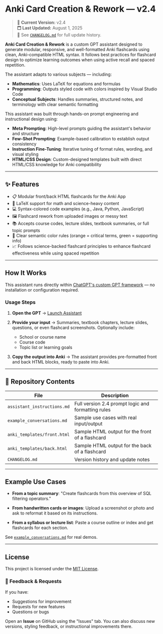 # Anki Card Creation & Rework — v2.4

> 📝 **Current Version:** v2.4 \
> 🗖️ **Last Updated:** August 1, 2025 \
> 📄 See [`CHANGELOG.md`](./CHANGELOG.md) for full update history.

**Anki Card Creation & Rework** is a custom GPT assistant designed to generate modular, responsive, and well-formatted Anki flashcards using clean, Anki-compatible HTML syntax. It follows best practices for flashcard design to optimize learning outcomes when using active recall and spaced repetition.

The assistant adapts to various subjects — including:

- **Mathematics**: Uses LaTeX for equations and formulas
- **Programming**: Outputs styled code with colors inspired by Visual Studio Code
- **Conceptual Subjects**: Handles summaries, structured notes, and terminology with clear semantic formatting

This assistant was built through hands-on prompt engineering and instructional design using:

- **Meta Prompting**: High-level prompts guiding the assistant's behavior and structure
- **Few-Shot Prompting**: Example-based calibration to establish output consistency
- **Instruction Fine-Tuning**: Iterative tuning of format rules, wording, and visual styling
- **HTML/CSS Design**: Custom-designed templates built with direct HTML/CSS knowledge for Anki compatibility

---

## ✨ Features

- 📋 Modular front/back HTML flashcards for the Anki App
- 🧪 LaTeX support for math and science-heavy content
- 💻 Syntax-colored code examples (e.g., Java, Python, JavaScript)
- 🖼️ Flashcard rework from uploaded images or messy text
- 📚 Accepts course codes, lecture slides, textbook summaries, or full topic prompts
- 🎨 Clear semantic color rules (orange = critical terms, green = supporting info)
- 📈 Follows science-backed flashcard principles to enhance flashcard effectiveness while using spaced repetition

---

## How It Works

This assistant runs directly within [ChatGPT's custom GPT framework](https://chat.openai.com/gpts) — no installation or configuration required.

### Usage Steps

1. **Open the GPT**
   → [Launch Assistant](https://chatgpt.com/g/g-677be93310d0819197dd79ee10475ce5-anki-card-creation-rework-v-2-4)

2. **Provide your input**
   → Summaries, textbook chapters, lecture slides, questions, or even flashcard screenshots. Optionally include:

   - School or course name
   - Course code
   - Topic list or learning goals

3. **Copy the output into Anki**
   → The assistant provides pre-formatted front and back HTML blocks, ready to paste into Anki.

---

## 📂 Repository Contents

| File                        | Description                                        |
| --------------------------- | -------------------------------------------------- |
| `assistant_instructions.md` | Full version 2.4 prompt logic and formatting rules |
| `example_conversations.md`  | Sample use cases with real input/output            |
| `anki_templates/front.html` | Sample HTML output for the front of a flashcard    |
| `anki_templates/back.html`  | Sample HTML output for the back of a flashcard     |
| `CHANGELOG.md`              | Version history and update notes                   |

---

## Example Use Cases

- **From a topic summary**:
  "Create flashcards from this overview of SQL filtering operators."

- **From handwritten cards or images**:
  Upload a screenshot or photo and ask to reformat it based on its instructions.

- **From a syllabus or lecture list**:
  Paste a course outline or index and get flashcards for each section.

See [`example_conversations.md`](./example_conversations.md) for real demos.

---

## License

This project is licensed under the [MIT License](./LICENSE).

### 💬 Feedback & Requests

If you have:

- Suggestions for improvement
- Requests for new features
- Questions or bugs

Open an **Issue** on GitHub using the "Issues" tab. You can also discuss new versions, styling feedback, or instructional improvements there.
